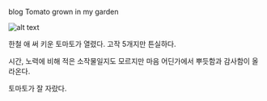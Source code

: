 blog
Tomato grown in my garden

![alt text](https://s13.postimg.org/g7vttdjhj/IMG_0444.jpg "tomato")

한철 애 써 키운 토마토가 열렸다. 고작 5개지만 튼실하다.

시간, 노력에 비해 적은 소작물일지도 모르지만 마음 어딘가에서 뿌듯함과 감사함이 올라온다.

토마토가 잘 자랐다.